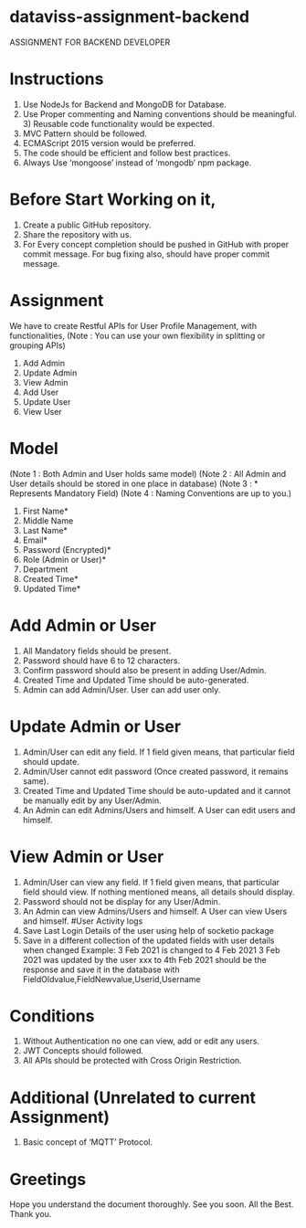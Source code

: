 # dataviss-assignment-backend


ASSIGNMENT FOR BACKEND DEVELOPER
# Instructions
1) Use NodeJs for Backend and MongoDB for Database.
2) Use Proper commenting and Naming conventions should be meaningful. 3)
Reusable code functionality would be expected.
4) MVC Pattern should be followed.
5) ECMAScript 2015 version would be preferred.
6) The code should be efficient and follow best practices.
7) Always Use ‘mongoose’ instead of ‘mongodb’ npm package.
# Before Start Working on it,
1) Create a public GitHub repository.
2) Share the repository with us.
3) For Every concept completion should be pushed in GitHub with proper commit
message. For bug fixing also, should have proper commit message.
# Assignment
We have to create Restful APIs for User Profile Management, with functionalities, (Note : You
can use your own flexibility in splitting or grouping APIs)
1. Add Admin
2. Update Admin
3. View Admin
4. Add User
5. Update User
6. View User
# Model
(Note 1 : Both Admin and User holds same model)
(Note 2 : All Admin and User details should be stored in one place in database) (Note 3 : *
Represents Mandatory Field)
(Note 4 : Naming Conventions are up to you.)
1. First Name*
2. Middle Name
3. Last Name*
4. Email*
5. Password (Encrypted)*
6. Role (Admin or User)*
7. Department
8. Created Time*
9. Updated Time*
# Add Admin or User
1. All Mandatory fields should be present.
2. Password should have 6 to 12 characters.
3. Confirm password should also be present in adding User/Admin.
4. Created Time and Updated Time should be auto-generated.
5. Admin can add Admin/User. User can add user only.
# Update Admin or User
1. Admin/User can edit any field. If 1 field given means, that particular field
should update.
2. Admin/User cannot edit password (Once created password, it remains
same).
3. Created Time and Updated Time should be auto-updated and it cannot be
manually
edit by any User/Admin.
4. An Admin can edit Admins/Users and himself. A User can edit users and
himself.
# View Admin or User
1. Admin/User can view any field. If 1 field given means, that particular field
should view. If nothing mentioned means, all details should display.
2. Password should not be display for any User/Admin.
3. An Admin can view Admins/Users and himself. A User can view Users and
himself.
#User Activity logs
1. Save Last Login Details of the user using help of socketio package
2. Save in a different collection of the updated fields with user details when
changed
Example:
3 Feb 2021 is changed to 4 Feb 2021
3 Feb 2021 was updated by the user xxx to 4th Feb 2021 should be the response and save it
in the database with FieldOldvalue,FieldNewvalue,Userid,Username
# Conditions
1. Without Authentication no one can view, add or edit any users.
2. JWT Concepts should followed.
3. All APIs should be protected with Cross Origin Restriction.
# Additional (Unrelated to current Assignment)
1. Basic concept of ‘MQTT’ Protocol.
# Greetings
Hope you understand the document thoroughly. See you soon. All the Best.
Thank you.